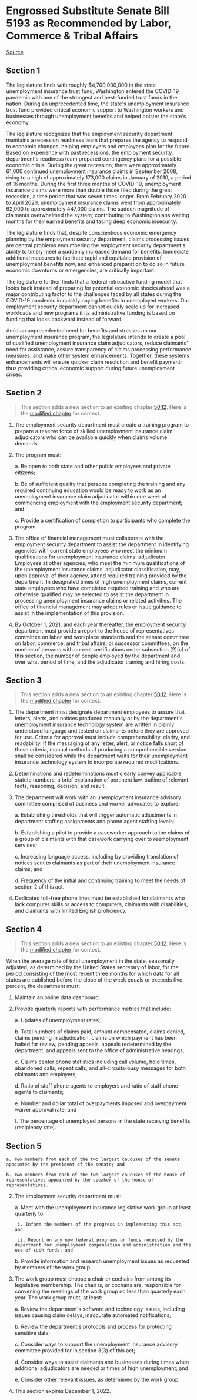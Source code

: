 # Engrossed Substitute Senate Bill 5193 as Recommended by Labor, Commerce & Tribal Affairs

[Source](http://lawfilesext.leg.wa.gov/biennium/2021-22/Xml/Bills/Senate%20Bills/5193-S.E.xml)
## Section 1
The legislature finds with roughly $4,700,000,000 in the state unemployment insurance trust fund, Washington entered the COVID-19 pandemic with one of the strongest and best-funded trust funds in the nation. During an unprecedented time, the state's unemployment insurance trust fund provided critical economic support to Washington workers and businesses through unemployment benefits and helped bolster the state's economy.

The legislature recognizes that the employment security department maintains a recession readiness team that prepares the agency to respond to economic changes, helping employers and employees plan for the future. Based on experience with past recessions, the employment security department's readiness team prepared contingency plans for a possible economic crisis. During the great recession, there were approximately 61,000 continued unemployment insurance claims in September 2008, rising to a high of approximately 173,000 claims in January of 2010, a period of 16 months. During the first three months of COVID-19, unemployment insurance claims were more than double those filed during the great recession, a time period that was seven times longer. From February 2020 to April 2020, unemployment insurance claims went from approximately 62,000 to approximately 447,000 claims. The sudden magnitude of claimants overwhelmed the system; contributing to Washingtonians waiting months for their earned benefits and facing deep economic insecurity.

The legislature finds that, despite conscientious economic emergency planning by the employment security department, claims processing issues are central problems encumbering the employment security department's ability to timely meet a suddenly increased demand for benefits. Immediate additional measures to facilitate rapid and equitable provision of unemployment benefits now, and enhanced preparation to do so in future economic downturns or emergencies, are critically important.

The legislature further finds that a federal retroactive funding model that looks back instead of preparing for potential economic shocks ahead was a major contributing factor to the challenges faced by all states during the COVID-19 pandemic in quickly paying benefits to unemployed workers. Our employment security department cannot quickly scale up for increased workloads and new programs if its administrative funding is based on funding that looks backward instead of forward.

Amid an unprecedented need for benefits and stresses on our unemployment insurance program, the legislature intends to create a pool of qualified unemployment insurance claim adjudicators, reduce claimants' need for assistance, assure transparency of claims processing performance measures, and make other system enhancements. Together, these systems enhancements will ensure quicker claim resolution and benefit payment; thus providing critical economic support during future unemployment crises.


## Section 2
> This section adds a new section to an existing chapter [50.12](/rcw/50_unemployment_compensation/50.12_administration.md). Here is the [modified chapter](rcw/50_unemployment_compensation/50.12_administration.md) for context.

1. The employment security department must create a training program to prepare a reserve force of skilled unemployment insurance claim adjudicators who can be available quickly when claims volume demands.

2. The program must:

    a. Be open to both state and other public employees and private citizens;

    b. Be of sufficient quality that persons completing the training and any required continuing education would be ready to work as an unemployment insurance claim adjudicator within one week of commencing employment with the employment security department; and

    c. Provide a certification of completion to participants who complete the program.

3. The office of financial management must collaborate with the employment security department to assist the department in identifying agencies with current state employees who meet the minimum qualifications for unemployment insurance claims' adjudicator. Employees at other agencies, who meet the minimum qualifications of the unemployment insurance claims' adjudicator classification, may, upon approval of their agency, attend required training provided by the department. In designated times of high unemployment claims, current state employees who have completed required training and who are otherwise qualified may be selected to assist the department in processing unemployment insurance claims or related activities. The office of financial management may adopt rules or issue guidance to assist in the implementation of this provision.

4. By October 1, 2021, and each year thereafter, the employment security department must provide a report to the house of representatives committee on labor and workplace standards and the senate committee on labor, commerce, and tribal affairs, or successor committees, on the number of persons with current certifications under subsection (2)(c) of this section, the number of people employed by the department and over what period of time, and the adjudicator training and hiring costs.


## Section 3
> This section adds a new section to an existing chapter [50.12](/rcw/50_unemployment_compensation/50.12_administration.md). Here is the [modified chapter](rcw/50_unemployment_compensation/50.12_administration.md) for context.

1. The department must designate department employees to assure that letters, alerts, and notices produced manually or by the department's unemployment insurance technology system are written in plainly understood language and tested on claimants before they are approved for use. Criteria for approval must include comprehensibility, clarity, and readability. If the messaging of any letter, alert, or notice falls short of those criteria, manual methods of producing a comprehensible version shall be considered while the department waits for their unemployment insurance technology system to incorporate required modifications.

2. Determinations and redeterminations must clearly convey applicable statute numbers, a brief explanation of pertinent law, outline of relevant facts, reasoning, decision, and result.

3. The department will work with an unemployment insurance advisory committee comprised of business and worker advocates to explore:

    a. Establishing thresholds that will trigger automatic adjustments in department staffing assignments and phone agent staffing levels;

    b. Establishing a pilot to provide a caseworker approach to the claims of a group of claimants with that casework carrying over to reemployment services;

    c. Increasing language access, including by providing translation of notices sent to claimants as part of their unemployment insurance claims; and

    d. Frequency of the initial and continuing training to meet the needs of section 2 of this act.

4. Dedicated toll-free phone lines must be established for claimants who lack computer skills or access to computers, claimants with disabilities, and claimants with limited English proficiency.


## Section 4
> This section adds a new section to an existing chapter [50.12](/rcw/50_unemployment_compensation/50.12_administration.md). Here is the [modified chapter](rcw/50_unemployment_compensation/50.12_administration.md) for context.

When the average rate of total unemployment in the state, seasonally adjusted, as determined by the United States secretary of labor, for the period consisting of the most recent three months for which data for all states are published before the close of the week equals or exceeds five percent, the department must:

1. Maintain an online data dashboard.

2. Provide quarterly reports with performance metrics that include:

    a. Updates of unemployment rates;

    b. Total numbers of claims paid, amount compensated, claims denied, claims pending in adjudication, claims on which payment has been halted for review, pending appeals, appeals redetermined by the department, and appeals sent to the office of administrative hearings;

    c. Claims center phone statistics including call volume, hold times, abandoned calls, repeat calls, and all-circuits-busy messages for both claimants and employers;

    d. Ratio of staff phone agents to employers and ratio of staff phone agents to claimants;

    e. Number and dollar total of overpayments imposed and overpayment waiver approval rate; and

    f. The percentage of unemployed persons in the state receiving benefits (recipiency rate).


## Section 5
    a. Two members from each of the two largest caucuses of the senate appointed by the president of the senate; and

    b. Two members from each of the two largest caucuses of the house of representatives appointed by the speaker of the house of representatives.

2. The employment security department must:

    a. Meet with the unemployment insurance legislative work group at least quarterly to:

        i. Inform the members of the progress in implementing this act; and

        ii. Report on any new federal programs or funds received by the department for unemployment compensation and administration and the use of such funds; and

    b. Provide information and research unemployment issues as requested by members of the work group.

3. The work group must choose a chair or cochairs from among its legislative membership. The chair is, or cochairs are, responsible for convening the meetings of the work group no less than quarterly each year. The work group must, at least:

    a. Review the department's software and technology issues, including issues causing claim delays, inaccurate automated notifications;

    b. Review the department's protocols and process for protecting sensitive data;

    c. Consider ways to support the unemployment insurance advisory committee provided for in section 3(3) of this act;

    d. Consider ways to assist claimants and businesses during times when additional adjudicators are needed or times of high unemployment; and

    e. Consider other relevant issues, as determined by the work group.

4. This section expires December 1, 2022.

